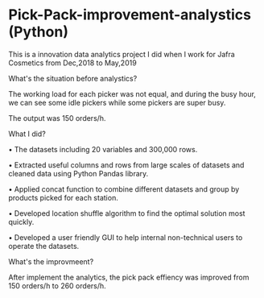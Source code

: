# Pick-Pack-improvement-analystics (Python)
This is a innovation data analytics project I did when I work for Jafra Cosmetics from Dec,2018 to May,2019


What's the situation before analystics?

The working load for each picker was not equal, and during the busy hour, we can see some idle pickers while some pickers are super busy.

The output was 150 orders/h.


What I did?

•	The datasets including 20 variables and 300,000 rows.

•	Extracted useful columns and rows from large scales of datasets and cleaned data using Python Pandas library.

•	Applied concat function to combine different datasets and group by products picked for each station.

•	Developed location shuffle algorithm to find the optimal solution most quickly.

•	Developed a user friendly GUI to help internal non-technical users to operate the datasets.


What's the improvmeent?

After implement the analytics, the pick pack effiency was improved from 150 orders/h to 260 orders/h.



